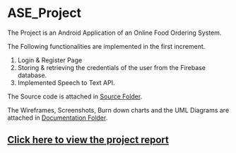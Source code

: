 # ASE_Project

The Project is an Android Application of an Online Food Ordering System. 

The Following functionalities are implemented in the first increment.

 1. Login & Register Page
 2. Storing & retrieving the credentials of the user from the Firebase database.
 3. Implemented Speech to Text API. 
 
The Source code is attached in [Source Folder](https://github.com/BhavyaTeja/ASE_Project/tree/master/Source/FoodCart).

The Wireframes, Screenshots, Burn down charts and the UML Diagrams are attached in [Documentation Folder](https://github.com/BhavyaTeja/ASE_Project/tree/master/Documentation).

## [Click here to view the project report](https://github.com/BhavyaTeja/ASE_Project/blob/master/Documentation/ProjectIncrement_1_Team15.pdf)
